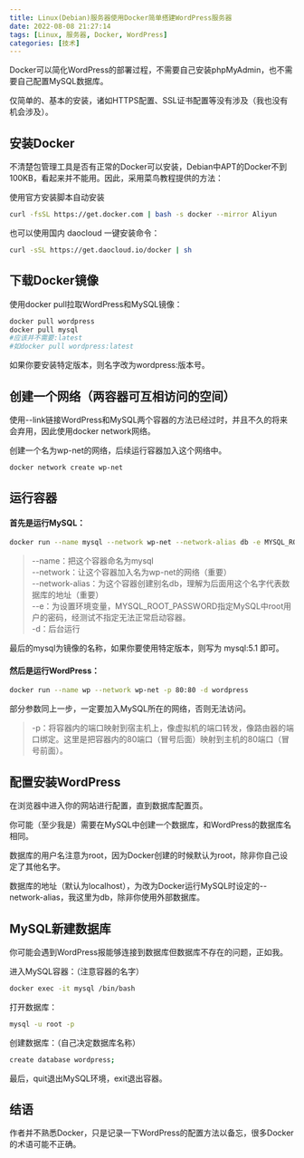 ```yaml
---
title: Linux(Debian)服务器使用Docker简单搭建WordPress服务器
date: 2022-08-08 21:27:14
tags: [Linux, 服务器, Docker, WordPress]
categories: [技术]
---
```


Docker可以简化WordPress的部署过程，不需要自己安装phpMyAdmin，也不需要自己配置MySQL数据库。

仅简单的、基本的安装，诸如HTTPS配置、SSL证书配置等没有涉及（我也没有机会涉及）。

## 安装Docker

不清楚包管理工具是否有正常的Docker可以安装，Debian中APT的Docker不到100KB，看起来并不能用。因此，采用菜鸟教程提供的方法：

使用官方安装脚本自动安装
```sh
curl -fsSL https://get.docker.com | bash -s docker --mirror Aliyun
```

也可以使用国内 daocloud 一键安装命令：
```sh
curl -sSL https://get.daocloud.io/docker | sh
```

## 下载Docker镜像

使用docker pull拉取WordPress和MySQL镜像：

```sh
docker pull wordpress
docker pull mysql
#应该并不需要:latest
#如docker pull wordpress:latest
```

如果你要安装特定版本，则名字改为wordpress:版本号。

## 创建一个网络（两容器可互相访问的空间）

使用--link链接WordPress和MySQL两个容器的方法已经过时，并且不久的将来会弃用，因此使用docker network网络。

创建一个名为wp-net的网络，后续运行容器加入这个网络中。

```sh
docker network create wp-net
```

## 运行容器

#### 首先是运行MySQL：

```sh
docker run --name mysql --network wp-net --network-alias db -e MYSQL_ROOT_PASSWORD=你的密码 -d mysql
```

>--name：把这个容器命名为mysql  
>--network：让这个容器加入名为wp-net的网络（重要）  
>--network-alias：为这个容器创建别名db，理解为后面用这个名字代表数据库的地址（重要）  
>--e：为设置环境变量，MYSQL_ROOT_PASSWORD指定MySQL中root用户的密码，经测试不指定无法正常启动容器。  
>-d：后台运行

最后的mysql为镜像的名称，如果你要使用特定版本，则写为 mysql:5.1 即可。

#### 然后是运行WordPress：

```sh
docker run --name wp --network wp-net -p 80:80 -d wordpress
```

部分参数同上一步，一定要加入MySQL所在的网络，否则无法访问。

>-p：将容器内的端口映射到宿主机上，像虚拟机的端口转发，像路由器的端口绑定。这里是把容器内的80端口（冒号后面）映射到主机的80端口（冒号前面）。

## 配置安装WordPress

在浏览器中进入你的网站进行配置，直到数据库配置页。

你可能（至少我是）需要在MySQL中创建一个数据库，和WordPress的数据库名相同。

数据库的用户名注意为root，因为Docker创建的时候默认为root，除非你自己设定了其他名字。

数据库的地址（默认为localhost），为改为Docker运行MySQL时设定的--network-alias，我这里为db，除非你使用外部数据库。

## MySQL新建数据库

你可能会遇到WordPress报能够连接到数据库但数据库不存在的问题，正如我。

进入MySQL容器：（注意容器的名字）
```sh
docker exec -it mysql /bin/bash
```

 打开数据库：
```sh
mysql -u root -p
```

创建数据库：（自己决定数据库名称）
```sh
create database wordpress;
```

最后，quit退出MySQL环境，exit退出容器。

## 结语

作者并不熟悉Docker，只是记录一下WordPress的配置方法以备忘，很多Docker的术语可能不正确。
